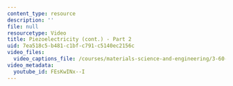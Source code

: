 ```yaml
---
content_type: resource
description: ''
file: null
resourcetype: Video
title: Piezoelectricity (cont.) - Part 2
uid: 7ea518c5-b481-c1bf-c791-c5140ec2156c
video_files:
  video_captions_file: /courses/materials-science-and-engineering/3-60-symmetry-structure-and-tensor-properties-of-materials-fall-2005/video-lectures/piezoelectricity-cont.-part-2/FEsKwINx--I.vtt
video_metadata:
  youtube_id: FEsKwINx--I
---
```

